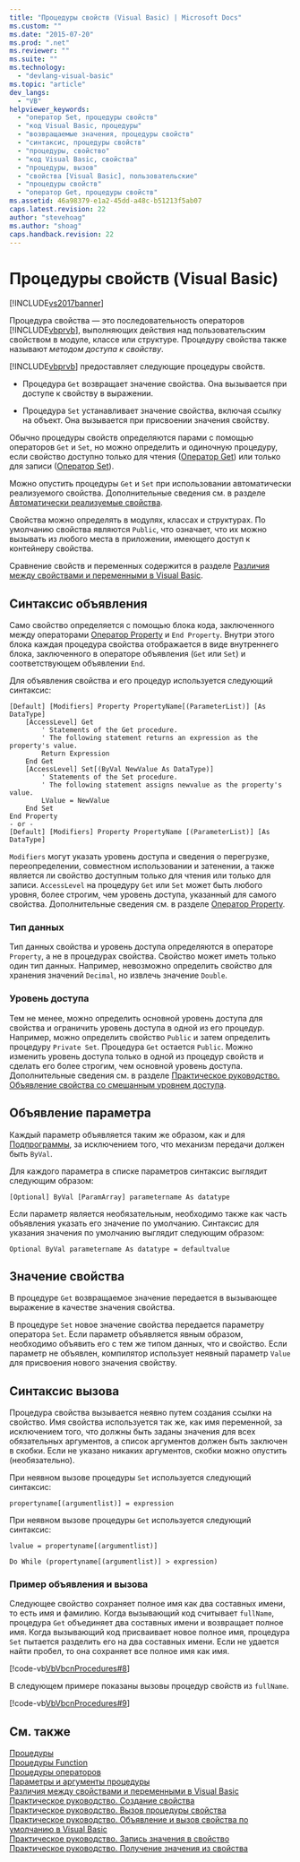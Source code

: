 ```yaml
---
title: "Процедуры свойств (Visual Basic) | Microsoft Docs"
ms.custom: ""
ms.date: "2015-07-20"
ms.prod: ".net"
ms.reviewer: ""
ms.suite: ""
ms.technology: 
  - "devlang-visual-basic"
ms.topic: "article"
dev_langs: 
  - "VB"
helpviewer_keywords: 
  - "оператор Set, процедуры свойств"
  - "код Visual Basic, процедуры"
  - "возвращаемые значения, процедуры свойств"
  - "синтаксис, процедуры свойств"
  - "процедуры, свойство"
  - "код Visual Basic, свойства"
  - "процедуры, вызов"
  - "свойства [Visual Basic], пользовательские"
  - "процедуры свойств"
  - "оператор Get, процедуры свойств"
ms.assetid: 46a98379-e1a2-45dd-a48c-b51213f5ab07
caps.latest.revision: 22
author: "stevehoag"
ms.author: "shoag"
caps.handback.revision: 22
---
```

# Процедуры свойств (Visual Basic)
[!INCLUDE[vs2017banner](../../../../visual-basic/includes/vs2017banner.md)]

Процедура свойства — это последовательность операторов [!INCLUDE[vbprvb](../../../../csharp/programming-guide/concepts/linq/includes/vbprvb-md.md)], выполняющих действия над пользовательским свойством в модуле, классе или структуре.  Процедуру свойства также называют *методом доступа к свойству*.  
  
 [!INCLUDE[vbprvb](../../../../csharp/programming-guide/concepts/linq/includes/vbprvb-md.md)] предоставляет следующие процедуры свойств.  
  
-   Процедура `Get` возвращает значение свойства.  Она вызывается при доступе к свойству в выражении.  
  
-   Процедура `Set` устанавливает значение свойства, включая ссылку на объект.  Она вызывается при присвоении значения свойству.  
  
 Обычно процедуры свойств определяются парами с помощью операторов `Get` и `Set`, но можно определить и одиночную процедуру, если свойство доступно только для чтения \([Оператор Get](../../../../visual-basic/language-reference/statements/get-statement.md)\) или только для записи \([Оператор Set](../../../../visual-basic/language-reference/statements/set-statement.md)\).  
  
 Можно опустить процедуры `Get` и `Set` при использовании автоматически реализуемого свойства.  Дополнительные сведения см. в разделе [Автоматически реализуемые свойства](../../../../visual-basic/programming-guide/language-features/procedures/auto-implemented-properties.md).  
  
 Свойства можно определять в модулях, классах и структурах.  По умолчанию свойства являются `Public`, что означает, что их можно вызывать из любого места в приложении, имеющего доступ к контейнеру свойства.  
  
 Сравнение свойств и переменных содержится в разделе [Различия между свойствами и переменными в Visual Basic](../../../../visual-basic/programming-guide/language-features/procedures/differences-between-properties-and-variables.md).  
  
## Синтаксис объявления  
 Само свойство определяется с помощью блока кода, заключенного между операторами [Оператор Property](../../../../visual-basic/language-reference/statements/property-statement.md) и `End Property`.  Внутри этого блока каждая процедура свойства отображается в виде внутреннего блока, заключенного в операторе объявления \(`Get` или `Set`\) и соответствующем объявлении `End`.  
  
 Для объявления свойства и его процедур используется следующий синтаксис:  
  
```  
[Default] [Modifiers] Property PropertyName[(ParameterList)] [As DataType]  
    [AccessLevel] Get  
        ' Statements of the Get procedure.  
        ' The following statement returns an expression as the property's value.  
        Return Expression  
    End Get  
    [AccessLevel] Set[(ByVal NewValue As DataType)]  
        ' Statements of the Set procedure.  
        ' The following statement assigns newvalue as the property's value.  
        LValue = NewValue  
    End Set  
End Property  
- or -  
[Default] [Modifiers] Property PropertyName [(ParameterList)] [As DataType]  
```  
  
 `Modifiers` могут указать уровень доступа и сведения о перегрузке, переопределении, совместном использовании и затенении, а также является ли свойство доступным только для чтения или только для записи.  `AccessLevel` на процедуру `Get` или `Set` может быть любого уровня, более строгим, чем уровень доступа, указанный для самого свойства.  Дополнительные сведения см. в разделе [Оператор Property](../../../../visual-basic/language-reference/statements/property-statement.md).  
  
### Тип данных  
 Тип данных свойства и уровень доступа определяются в операторе `Property`, а не в процедурах свойства.  Свойство может иметь только один тип данных.  Например, невозможно определить свойство для хранения значений `Decimal`, но извлечь значение `Double`.  
  
### Уровень доступа  
 Тем не менее, можно определить основной уровень доступа для свойства и ограничить уровень доступа в одной из его процедур.  Например, можно определить свойство `Public` и затем определить процедуру `Private Set`.  Процедура `Get` остается `Public`.  Можно изменить уровень доступа только в одной из процедур свойств и сделать его более строгим, чем основной уровень доступа.  Дополнительные сведения см. в разделе [Практическое руководство. Объявление свойства со смешанным уровнем доступа](../../../../visual-basic/programming-guide/language-features/procedures/how-to-declare-a-property-with-mixed-access-levels.md).  
  
## Объявление параметра  
 Каждый параметр объявляется таким же образом, как и для [Подпрограммы](../../../../visual-basic/programming-guide/language-features/procedures/sub-procedures.md), за исключением того, что механизм передачи должен быть `ByVal`.  
  
 Для каждого параметра в списке параметров синтаксис выглядит следующим образом:  
  
 `[Optional] ByVal [ParamArray] parametername As datatype`  
  
 Если параметр является необязательным, необходимо также как часть объявления указать его значение по умолчанию.  Синтаксис для указания значения по умолчанию выглядит следующим образом:  
  
 `Optional ByVal parametername As datatype = defaultvalue`  
  
## Значение свойства  
 В процедуре `Get` возвращаемое значение передается в вызывающее выражение в качестве значения свойства.  
  
 В процедуре `Set` новое значение свойства передается параметру оператора `Set`.  Если параметр объявляется явным образом, необходимо объявить его с тем же типом данных, что и свойство.  Если параметр не объявлен, компилятор использует неявный параметр `Value` для присвоения нового значения свойству.  
  
## Синтаксис вызова  
 Процедура свойства вызывается неявно путем создания ссылки на свойство.  Имя свойства используется так же, как имя переменной, за исключением того, что должны быть заданы значения для всех обязательных аргументов, а список аргументов должен быть заключен в скобки.  Если не указано никаких аргументов, скобки можно опустить \(необязательно\).  
  
 При неявном вызове процедуры `Set` используется следующий синтаксис:  
  
 `propertyname[(argumentlist)] = expression`  
  
 При неявном вызове процедуры `Get` используется следующий синтаксис:  
  
 `lvalue = propertyname[(argumentlist)]`  
  
 `Do While (propertyname[(argumentlist)] > expression)`  
  
### Пример объявления и вызова  
 Следующее свойство сохраняет полное имя как два составных имени, то есть имя и фамилию.  Когда вызывающий код считывает `fullName`, процедура `Get` объединяет два составных имени и возвращает полное имя.  Когда вызывающий код присваивает новое полное имя, процедура `Set` пытается разделить его на два составных имени.  Если не удается найти пробел, то она сохраняет все полное имя как имя.  
  
 [!code-vb[VbVbcnProcedures#8](./codesnippet/VisualBasic/property-procedures_1.vb)]  
  
 В следующем примере показаны вызовы процедур свойств из `fullName`.  
  
 [!code-vb[VbVbcnProcedures#9](./codesnippet/VisualBasic/property-procedures_2.vb)]  
  
## См. также  
 [Процедуры](../../../../visual-basic/programming-guide/language-features/procedures/index.md)   
 [Процедуры Function](../../../../visual-basic/programming-guide/language-features/procedures/function-procedures.md)   
 [Процедуры операторов](../../../../visual-basic/programming-guide/language-features/procedures/operator-procedures.md)   
 [Параметры и аргументы процедуры](../../../../visual-basic/programming-guide/language-features/procedures/procedure-parameters-and-arguments.md)   
 [Различия между свойствами и переменными в Visual Basic](../../../../visual-basic/programming-guide/language-features/procedures/differences-between-properties-and-variables.md)   
 [Практическое руководство. Создание свойства](../../../../visual-basic/programming-guide/language-features/procedures/how-to-create-a-property.md)   
 [Практическое руководство. Вызов процедуры свойства](../../../../visual-basic/programming-guide/language-features/procedures/how-to-call-a-property-procedure.md)   
 [Практическое руководство. Объявление и вызов свойства по умолчанию в Visual Basic](../../../../visual-basic/programming-guide/language-features/procedures/how-to-declare-and-call-a-default-property.md)   
 [Практическое руководство. Запись значения в свойство](../../../../visual-basic/programming-guide/language-features/procedures/how-to-put-a-value-in-a-property.md)   
 [Практическое руководство. Получение значения из свойства](../../../../visual-basic/programming-guide/language-features/procedures/how-to-get-a-value-from-a-property.md)